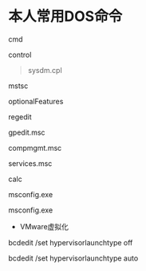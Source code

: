 # 本人常用DOS命令

cmd

control
  >sysdm.cpl

mstsc

optionalFeatures

regedit

gpedit.msc

compmgmt.msc

services.msc

calc

msconfig.exe

msconfig.exe

- VMware虚拟化

bcdedit /set hypervisorlaunchtype off

bcdedit /set hypervisorlaunchtype auto


